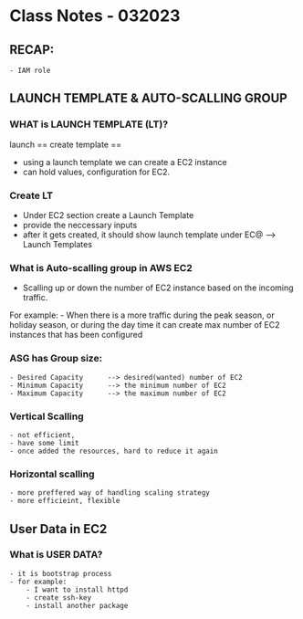 # Class Notes - 032023

## RECAP:
    - IAM role


## LAUNCH TEMPLATE & AUTO-SCALLING GROUP

### WHAT is LAUNCH TEMPLATE (LT)?

launch          ==      create 
template        ==      

- using a launch template we can create a EC2 instance
- can hold values, configuration for EC2.

### Create LT
- Under EC2 section create a Launch Template
- provide the neccessary inputs
- after it gets created, it should show launch template under EC@ --> Launch Templates


### What is Auto-scalling group in AWS EC2
- Scalling up or down the number of EC2 instance based on the incoming traffic.

For example:
    - When there is a more traffic during the peak season, or holiday season, or during the day time it can create max number of EC2 instances that has been configured

### ASG has Group size:
    - Desired Capacity      --> desired(wanted) number of EC2
    - Minimum Capacity      --> the minimum number of EC2
    - Maximum Capacity      --> the maximum number of EC2

### Vertical Scalling
    - not efficient, 
    - have some limit
    - once added the resources, hard to reduce it again

### Horizontal scalling
    - more preffered way of handling scaling strategy
    - more efficieint, flexible



## User Data in EC2
### What is USER DATA?
    - it is bootstrap process
    - for example:
        - I want to install httpd
        - create ssh-key
        - install another package 


